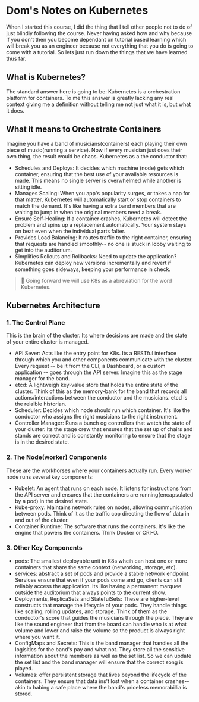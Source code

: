 # Dom's Notes on Kubernetes

When I started this course, I did the thing that I tell other people not to do of just blindly following the course. Never having asked how and why because if you don't then you become dependant on tutorial based learning which will break you as an engineer because not everything that you do is going to come with a tutorial. So lets just run down the things that we have learned thus far.

## What is Kubernetes?

The standard answer here is going to be: Kubernetes is a orchestration platform for containers. To me this answer is greatly lacking any real context giving me a definition without telling me not just what it is, but what it does.

## What it means to Orchestrate Containers

Imagine you have a band of musicians(containers) each playing their own piece of music(running a service). Now if every musician just does their own thing, the result would be chaos. Kubernetes as a the conductor that:

- Schedules and Deploys: It decides which machine (node) gets which container, ensuring that the best use of your available resources is made. This means no single server is overwhelmed while another is sitting idle.
- Manages Scaling: When you app's popularity surges, or takes a nap for that matter, Kubernetes will automatically start or stop containers to match the demand. It's like having a extra band members that are waiting to jump in when the original members need a break.
- Ensure Self-Healing: If a container crashes, Kubernetes will detect the problem and spins up a replacement automatically. Your system stays on beat even when the individual parts falter.
- Provides Load Balancing: It routes traffic to the right container, ensuring that requests are handled smoothly-- no one is stuck in lobby waiting to get into the auditorium.
- Simplifies Rollouts and Rollbacks: Need to update the application? Kubernetes can deploy new versions incrementally and revert if something goes sideways, keeping your performance in check.

> 🧠 Going forward we will use K8s as a abreviation for the word Kubernetes.

## Kubernetes Architecture

### 1. The Control Plane

This is the brain of the cluster. Its where decisions are made and the state of your entire cluster is managed.

- API Sever: Acts like the entry point for K8s. Its a RESTful interface through which you and other components communicate with the cluster. Every request -- be it from the CLI, a Dashboard, or a custom application -- goes through the API server. Imagine this as the stage manager for the band.
- etcd: A lightweigh key-value store that holds the entire state of the cluster. Think of this as the memory-bank for the band that records all actions/interactions between the conductor and the musicians. etcd is the relaible historian.
- Scheduler: Decides which node should run which container. It's like the conductor who assigns the right musicians to the right instrument.
- Controller Manager: Runs a bunch og controllers that watch the state of your cluster. Its the stage crew that ensures that the set up of chairs and stands are correct and is constantly monitoring to ensure that the stage is in the desired state.

### 2. The Node(worker) Components

These are the workhorses where your containers actually run. Every worker node runs several key components:

- Kubelet: An agent that runs on each node. It listens for instructions from the API server and ensures that the containers are running(encapsulated by a pod) in the desired state.
- Kube-proxy: Maintains network rules on nodes, allowing communication between pods. Think of it as the traffic cop directing the flow of data in and out of the cluster.
- Container Runtime: The software that runs the containers. It's like the engine that powers the containers. Think Docker or CRI-O.

### 3. Other Key Components

- pods: The smallest deployable unit in K8s whcih can host one or more containers that share the same context (networking, storage, etc).
- services: abstract a set of pods and provide a stable network endpoint. Services ensure that even if your pods come and go, clients can still reliably access the application. Its like having a permanent marquee outside the auditorium that always points to the current show.
- Deployments, ReplicaSets and StatefulSets: These are higher-level constructs that manage the lifecycle of your pods. They handle things like scaling, rolling updates, and storage. Think of them as the conductor's score that guides the musicians through the piece. They are like the sound engineer that from the board can handle who is at what volume and lower and raise the volume so the product is always right where you want it.
- ConfigMaps and Secrets: This is the band manager that handles all the logisitics for the band's pay and what not. They store all the sensitive information about the members as well as the set list. So we can update the set list and the band manager will ensure that the correct song is played.
- Volumes: offer persistent storage that lives beyond the lifecycle of the containers. They ensure that data ins't lost when a container crashes--akin to habing a safe place where the band's priceless memorabillia is stored.
